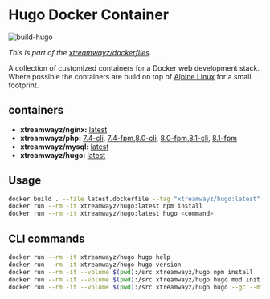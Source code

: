 # Hugo Docker Container

![build-hugo](https://github.com/xtreamwayz/dockerfiles/workflows/build-hugo/badge.svg)

_This is part of the [xtreamwayz/dockerfiles](https://github.com/xtreamwayz/dockerfiles)._

A collection of customized containers for a Docker web development stack. Where possible the containers are build on top of [Alpine Linux](http://alpinelinux.org/) for a small footprint.

## containers

- **xtreamwayz/nginx:** [latest](https://github.com/xtreamwayz/dockerfiles/blob/master/nginx/latest.dockerfile)
- **xtreamwayz/php:** [7.4-cli](https://github.com/xtreamwayz/dockerfiles/blob/master/php/7.4-cli.dockerfile), [7.4-fpm](https://github.com/xtreamwayz/dockerfiles/blob/master/php/7.4-fpm.dockerfile),[8.0-cli](https://github.com/xtreamwayz/dockerfiles/blob/master/php/8.0-cli.dockerfile), [8.0-fpm](https://github.com/xtreamwayz/dockerfiles/blob/master/php/8.0-fpm.dockerfile),[8.1-cli](https://github.com/xtreamwayz/dockerfiles/blob/master/php/8.1-cli.dockerfile), [8.1-fpm](https://github.com/xtreamwayz/dockerfiles/blob/master/php/8.1-fpm.dockerfile)
- **xtreamwayz/mysql:** [latest](https://github.com/xtreamwayz/dockerfiles/blob/master/mysql/latest.dockerfile)
- **xtreamwayz/hugo:** [latest](https://github.com/xtreamwayz/dockerfiles/blob/master/hugo/latest.dockerfile)

## Usage

```bash
docker build . --file latest.dockerfile --tag "xtreamwayz/hugo:latest" --cache-from "xtreamwayz/hugo:latest"
docker run --rm -it xtreamwayz/hugo:latest npm install
docker run --rm -it xtreamwayz/hugo:latest hugo <command>
```

## CLI commands

```bash
docker run --rm -it xtreamwayz/hugo hugo help
docker run --rm -it xtreamwayz/hugo hugo version
docker run --rm -it --volume $(pwd):/src xtreamwayz/hugo npm install
docker run --rm -it --volume $(pwd):/src xtreamwayz/hugo hugo mod init website
docker run --rm -it --volume $(pwd):/src xtreamwayz/hugo hugo --gc --minify --enableGitInfo --environment production
```
